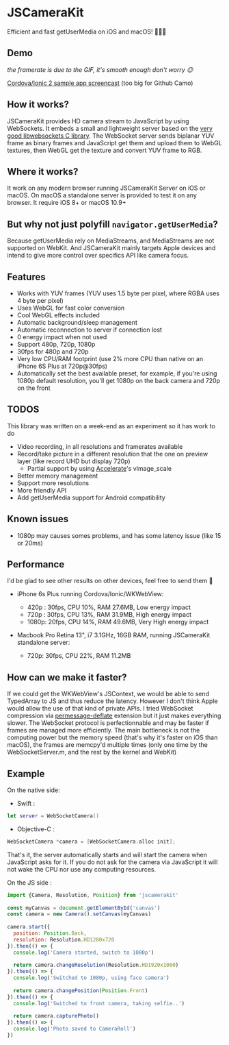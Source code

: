 # JSCameraKit
Efficient and fast getUserMedia on iOS and macOS!  🎉🎉🎉

## Demo
*the framerate is due to the GIF, it's smooth enough don't worry 😉*

[Cordova/Ionic 2 sample app screencast](http://g.recordit.co/jZDTJzciWq.gif) (too big for Github Camo)

## How it works?

JSCameraKit provides HD camera stream to JavaScript by using WebSockets.
It embeds a small and lightweight server based on the [very good libwebsockets C library](https://github.com/warmcat/libwebsockets).
The WebSocket server sends biplanar YUV frame as binary frames and JavaScript get them and upload them to WebGL textures,
then WebGL get the texture and convert YUV frame to RGB.

## Where it works?

It work on any modern browser running JSCameraKit Server on iOS or macOS.
On macOS a standalone server is provided to test it on any browser.
It require iOS 8+ or macOS 10.9+

## But why not just polyfill `navigator.getUserMedia`?

Because getUserMedia rely on MediaStreams, and MediaStreams are not supported on WebKit.
And JSCameraKit mainly targets Apple devices and intend to give more control over specifics API like camera focus.

## Features
- Works with YUV frames (YUV uses 1.5 byte per pixel, where RGBA uses 4 byte per pixel)
- Uses WebGL for fast color conversion
- Cool WebGL effects included
- Automatic background/sleep management
- Automatic reconnection to server if connection lost
- 0 energy impact when not used
- Support 480p, 720p, 1080p
- 30fps for 480p and 720p
- Very low CPU/RAM footprint (use 2% more CPU than native on an iPhone 6S Plus at 720p@30fps)
- Automatically set the best available preset, for example, if you're using 1080p default resolution, you'll get 1080p on the back camera and 720p on the front

## TODOS

This library was written on a week-end as an experiment so it has work to do

- Video recording, in all resolutions and framerates available
- Record/take picture in a different resolution that the one on preview layer (like record UHD but display 720p)
  - Partial support by using [Accelerate](https://developer.apple.com/reference/accelerate)'s vImage_scale
- Better memory management
- Support more resolutions
- More friendly API
- Add getUserMedia support for Android compatibility

## Known issues
- 1080p may causes somes problems, and has some latency issue (like 15 or 20ms)

## Performance

I'd be glad to see other results on other devices, feel free to send them 🙂

- iPhone 6s Plus running Cordova/Ionic/WKWebView:
  - 420p : 30fps, CPU 10%, RAM 27.6MB, Low energy impact
  - 720p : 30fps, CPU 13%, RAM 31.9MB, High energy impact
  - 1080p: 20fps, CPU 14%, RAM 49.6MB, Very High energy impact

- Macbook Pro Retina 13", i7 3.1GHz, 16GB RAM, running JSCameraKit standalone server:
  - 720p: 30fps, CPU 22%, RAM 11.2MB

## How can we make it faster?

If we could get the WKWebView's JSContext, we would be able to send TypedArray to JS and thus reduce the latency.
However I don't think Apple would allow the use of that kind of private APIs.
I tried WebSocket compression via [permessage-deflate](https://tools.ietf.org/id/draft-ietf-hybi-permessage-compression-19.txt) extension but it just makes everything slower.
The WebSocket protocol is perfectionnable and may be faster if frames are managed more efficiently.
The main bottleneck is not the computing power but the memory speed (that's why it's faster on iOS than macOS),
  the frames are memcpy'd multiple times (only one time by the WebSocketServer.m, and the rest by the kernel and WebKit)

## Example

On the native side:

- Swift :
```swift
let server = WebSocketCamera()
```
- Objective-C :
```objective-c
WebSocketCamera *camera = [WebSocketCamera.alloc init];
```
That's it, the server automatically starts and will start the camera when JavaScript asks for it.
If you do not ask for the camera via JavaScript it will not wake the CPU nor use any computing resources.


On the JS side :
```javascript
import {Camera, Resolution, Position} from 'jscamerakit'
  
const myCanvas = document.getElementById('canvas')
const camera = new Camera().setCanvas(myCanvas)
  
camera.start({
  position: Position.Back,
  resolution: Resolution.HD1280x720
}).then(() => {
  console.log('Camera started, switch to 1080p')
  
  return camera.changeResolution(Resolution.HD1920x1080)
}).then(() => {
  console.log('Switched to 1080p, using face camera')
  
  return camera.changePosition(Position.Front)
}).then(() => {
  console.log('Switched to front camera, taking selfie..')
  
  return camera.capturePhoto()
}).then(() => {
  console.log('Photo saved to CameraRoll')
})
```
